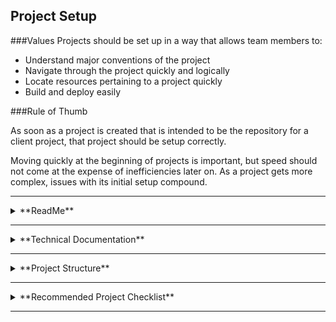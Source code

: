 ## Project Setup

###Values 
Projects should be set up in a way that allows team members to: 
- Understand major conventions of the project
- Navigate through the project quickly and logically
- Locate resources pertaining to a project quickly
- Build and deploy easily

###Rule of Thumb
	
As soon as a project is created that is intended to be the repository for a client project, that project should be setup correctly. 
	
Moving quickly at the beginning of projects is important, but speed should not come at the expense of inefficiencies later on. As a project gets more complex, issues with its initial setup compound.

---

<details><summary>**ReadMe**</summary><p>

###Location: 

ReadMe’s exist in a project’s repository

###Values

* A ReadMe: 
- Should be short. Long ReadMe’s are not read. 
* Should include: 
- Installation instructions
- Links to Technical Documentation
- Links to major project conventions
* May also include: 
- Links to pods used within the project
- Update the ReadMe with new changes

---
### Examples
	TODO: Examples of Super Good ReadMe’s:

---

</p></details>

---

<details><summary>**Technical Documentation**</summary><p>


###Location
Depending on the project, Technical Documentation exists in Google Docs or in Confluence. 

###Values

- Technical Documentation: 
- Should be project specific 
- Generally includes: 
- API information
- Does Not Include: 
- Code examples (These should be documented inline, or linked to within the ReadMe)

---
### Examples
	TODO: Examples of super good tech docs

---

</p></details>

---

<details><summary>**Project Structure**</summary><p>


###Values
- Project Structure should have: 
- .gitignore
- A reasonable, organized Directory Structure
- Continuous Integration
- Swift Linting (or something of the like)
- Documentation via Jazzy

###Required Module
Fazu https://gitlab.fuzzhq.com/ios-tools/fazu-ci 

Fazu provides: 
- Continuous Integration
- Building and deployment from console
- Documentation via Jazzy
- Provisioning

###Recommended Module

Plato https://gitlab.fuzzhq.com/ios-labs/plato

Plato provides: 
- .gitignore 
- Directory Structure
- Swift Lint

</p></details>

---

<details><summary>**Recommended Project Checklist**</summary><p>

- [ ] **Create a new project**
	* Recommendation: Use Plato https://gitlab.fuzzhq.com/ios-labs/plato
	- [ ] .gitignore
	- [ ] Swift Lint
	- [ ] Directory Structure
	- [ ] Provisioning

- [ ] **Push to GitLab Repository**

- [ ] **Create or Update ReadMe**
	- [ ] Installation Instructions
	- [ ] Links to Technical Documentation
	- [ ] Links to major project conventions
	- [ ] Links to Pods 

- [ ] **Create Technical Documentation (via confluence or Google Docs)**
	- [ ] API Information

- [ ] **Integrate with Fazu**
Fazu https://gitlab.fuzzhq.com/ios-tools/fazu-ci 

</p></details>

---
